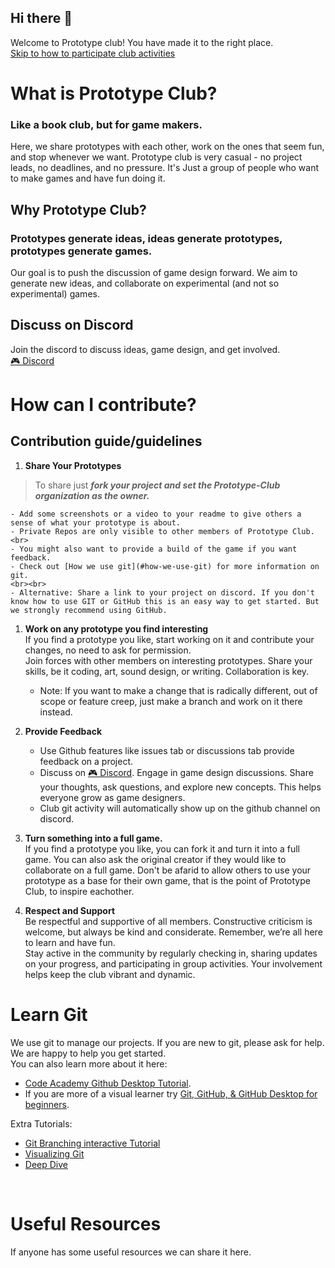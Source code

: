 ## Hi there 👋
Welcome to Prototype club! You have made it to the right place. <br>
[Skip to how to participate club activities](#How-can-I-contribute) <br>

# What is Prototype Club?
### Like a book club, but for game makers. <br>
Here, we share prototypes with each other, work on the ones that seem fun, and stop whenever we want. Prototype club is very casual - no project leads, no deadlines, and no pressure. It's Just a group of people who want to make games and have fun doing it.  

## Why Prototype Club?
### Prototypes generate ideas, ideas generate prototypes, prototypes generate games. <br>
Our goal is to push the discussion of game design forward. We aim to generate new ideas, and collaborate on experimental (and not so experimental) games.

## Discuss on Discord
Join the discord to discuss ideas, game design, and get involved. <br>
[🎮 Discord](https://discord.gg/M5Nxhnwv)

# How can I contribute?
## Contribution guide/guidelines 
1. **Share Your Prototypes** <br>
  > To share just ***fork your project and set the Prototype-Club organization as the owner.***

    - Add some screenshots or a video to your readme to give others a sense of what your prototype is about. 
    - Private Repos are only visible to other members of Prototype Club. <br>
    - You might also want to provide a build of the game if you want feedback. 
    - Check out [How we use git](#how-we-use-git) for more information on git.
    <br><br>
    - Alternative: Share a link to your project on discord. If you don't know how to use GIT or GitHub this is an easy way to get started. But we strongly recommend using GitHub.
   
1. **Work on any prototype you find interesting** <br>
  If you find a prototype you like, start working on it and contribute your changes, no need to ask for permission. <br>
  Join forces with other members on interesting prototypes. Share your skills, be it coding, art, sound design, or writing. Collaboration is key.
    - Note: If you want to make a change that is radically different, out of scope or feature creep, just make a branch and work on it there instead.

1. **Provide Feedback** <br>
    - Use Github features like issues tab or discussions tab provide feedback on a project.
    - Discuss on [🎮 Discord](https://discord.gg/M5Nxhnwv). Engage in game design discussions. Share your thoughts, ask questions, and explore new concepts. This helps everyone grow as game designers.
    - Club git activity will automatically show up on the github channel on discord. <br>

1. **Turn something into a full game.** <br>
  If you find a prototype you like, you can fork it and turn it into a full game. You can also ask the original creator if they would like to collaborate on a full game. Don't be afarid to allow others to use your prototype as a base for their own game, that is the point of Prototype Club, to inspire eachother.

1. **Respect and Support**<br>
Be respectful and supportive of all members. Constructive criticism is welcome, but always be kind and considerate. Remember, we’re all here to learn and have fun. <br>
Stay active in the community by regularly checking in, sharing updates on your progress, and participating in group activities. Your involvement helps keep the club vibrant and dynamic.

# Learn Git
We use git to manage our projects. If you are new to git, please ask for help. We are happy to help you get started. <br>
You can also learn more about it here:
* [Code Academy Github Desktop Tutorial](https://www.codecademy.com/article/what-is-git-and-github-desktop).
* If you are more of a visual learner try [Git, GitHub, & GitHub Desktop for beginners](https://www.youtube.com/watch?v=8Dd7KRpKeaE).

Extra Tutorials:

* [Git Branching interactive Tutorial](https://learngitbranching.js.org/)
* [Visualizing Git](https://git-school.github.io/visualizing-git/)
* [Deep Dive](https://www.atlassian.com/git/tutorials)
<br>

# Useful Resources
If anyone has some useful resources we can share it here.
